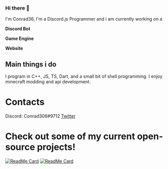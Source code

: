 ### Hi there 👋

I'm Conrad36, I'm a Discord.js Programmer and i am currently working on a 

**Discord Bot**

**Game Engine**

**Website**

## Main things i do
I program in C++, JS, TS, Dart, and a small bit of shell programming. 
I enjoy minecraft modding and api development. 

# Contacts 
Discord: Conrad306#9712
[Twitter](https://twitter.com/Conrad_306)

# Check out some of my current open-source projects!
[![ReadMe Card](https://github-readme-stats.vercel.app/api/pin/?username=conrad36&repo=phentixengine&theme=dark&)](https://github.com/Conrad36/PhentixEngine)
[![ReadMe Card](https://github-readme-stats.vercel.app/api/pin/?username=conrad36&repo=discord.cc&theme=dark&)](https://github.com/Conrad36/Discord.cc)
